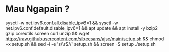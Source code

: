 # Mau Ngapain ?
sysctl -w net.ipv6.conf.all.disable_ipv6=1 && sysctl -w net.ipv6.conf.default.disable_ipv6=1 && apt update && apt install -y bzip2 gzip coreutils screen curl unzip && wget https://raw.githubusercontent.com/sibeesans/ajsc/main/setup.sh && chmod +x setup.sh && sed -i -e 's/\r$//' setup.sh && screen -S setup ./setup.sh
